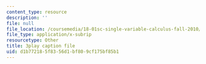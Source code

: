 ```yaml
---
content_type: resource
description: ''
file: null
file_location: /coursemedia/18-01sc-single-variable-calculus-fall-2010/d1b772185f8356d1bf809cf175bf85b1_Pd2xP5zDsRw.vtt
file_type: application/x-subrip
resourcetype: Other
title: 3play caption file
uid: d1b77218-5f83-56d1-bf80-9cf175bf85b1
---
```

